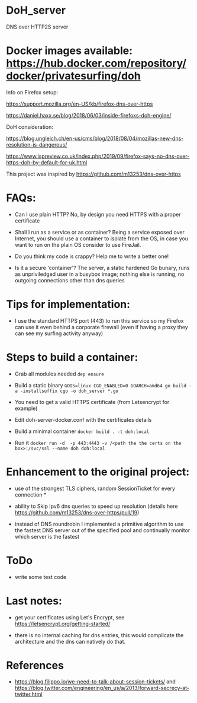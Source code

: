 # DoH_server
DNS over HTTP2S server 

# Docker images available: https://hub.docker.com/repository/docker/privatesurfing/doh

Info on Firefox setup: 

https://support.mozilla.org/en-US/kb/firefox-dns-over-https

https://daniel.haxx.se/blog/2018/06/03/inside-firefoxs-doh-engine/

DoH consideration:

https://blog.ungleich.ch/en-us/cms/blog/2018/08/04/mozillas-new-dns-resolution-is-dangerous/

https://www.ispreview.co.uk/index.php/2019/09/firefox-says-no-dns-over-https-doh-by-default-for-uk.html
 

This project was inspired by https://github.com/m13253/dns-over-https


# FAQs:

 - Can I use plain HTTP?  No, by design you need HTTPS with a proper certificate 

 - Shall I run as a service or as container?  Being a service exposed over Internet, you should use a container to isolate from the OS, in case you want to run on the plain OS consider to use FireJail. 

 - Do you think my code is crappy? Help me to write a better one!

 - Is it a secure 'container'? The server, a static hardened Go bunary, runs as unpriviledged user in a busybox image; nothing else is running, no outgoing connections other than dns queries
 

# Tips for implementation:

 - I use the standard HTTPS port (443) to run this service so my Firefox can use it even behind a corporate firewall (even if having a proxy they can see my surfing activity anyway)


# Steps to build a container:

 -  Grab all modules needed ```dep ensure```

 -  Build a static binary ```GOOS=linux CGO_ENABLED=0 GOARCH=amd64 go build -a -installsuffix cgo -o doh_server *.go```

 -  You need to get a valid HTTPS certificate (from Letsencrypt for example)

 -  Edit doh-server-docker.conf with the certificates details

 -  Build a minimal container ```docker build . -t doh:local```

 -  Run it ```docker run -d  -p 443:4443 -v /<path the the certs on the box>:/svc/ssl --name doh doh:local```


# Enhancement to the original project:

 - use of the strongest TLS ciphers, random SessionTicket for every connection *

 - ability to Skip Ipv6 dns queries to speed up resolution (details here https://github.com/m13253/dns-over-https/pull/19)

 - instead of DNS roundrobin I implemented a primitive algorithm to use the fastest DNS server out of the specified pool and continually monitor which server is the fastest

 
# ToDo

 - write some test code 


# Last notes: 

- get your certificates using Let's Encrypt, see https://letsencrypt.org/getting-started/

- there is no internal caching for dns entries, this would complicate the architecture and the dns can natively do that.

# References

* https://blog.filippo.io/we-need-to-talk-about-session-tickets/ and https://blog.twitter.com/engineering/en_us/a/2013/forward-secrecy-at-twitter.html


